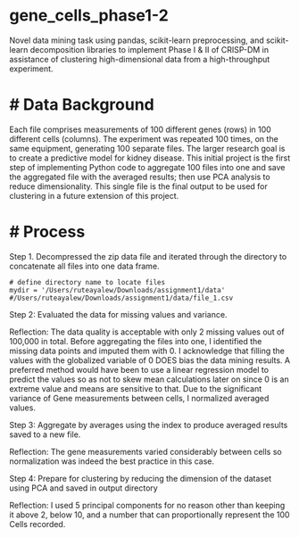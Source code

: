 # gene_cells_phase1-2

Novel data mining task using pandas, scikit-learn preprocessing, and scikit-learn decomposition libraries to implement Phase I &amp; II of CRISP-DM in assistance of clustering high-dimensional data from a high-throughput experiment.

# # Data Background
Each file comprises measurements of 100 different genes (rows) in 100 different cells (columns). The experiment was repeated 100 times, on the same equipment, generating 100 separate files. The larger research goal is to create a predictive model for kidney disease. This initial project is the first step of implementing Python code to aggregate 100 files into one and save the aggregated file with the averaged results; then use PCA analysis to reduce dimensionality. This single file is the final output to be used for clustering in a future extension of this project. 

# # Process

Step 1. Decompressed the zip data file and iterated through the directory to concatenate all files into one data frame. 

    # define directory name to locate files
    mydir = '/Users/ruteayalew/Downloads/assignment1/data'
    #/Users/ruteayalew/Downloads/assignment1/data/file_1.csv


Step 2: Evaluated the data for missing values and variance.

Reflection:
The data quality is acceptable with only 2 missing values out of 100,000 in total. Before aggregating the files into one, I identified the missing data points and imputed them with 0. I acknowledge that filling the values with the globalized variable of 0 DOES bias the data mining results. A preferred method would have been to use a linear regression model to predict the values so as not to skew mean calculations later on since 0 is an extreme value and means are sensitive to that. Due to the significant variance of Gene measurements between cells, I normalized averaged values.
    
Step 3: Aggregate by averages using the index to produce averaged results saved to a new file. 

  Reflection:
  The gene measurements varied considerably between cells so normalization was indeed the best practice in this case.

Step 4: Prepare for clustering by reducing the dimension of the dataset using PCA and saved in output directory

  Reflection:
  I used 5 principal components for no reason other than keeping it above 2, below 10, and a number that can proportionally represent the 100 Cells recorded. 
  
  
  

